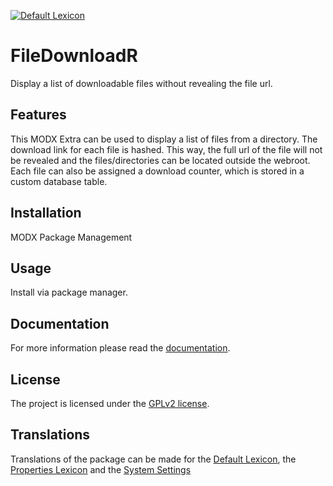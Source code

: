 [![Default Lexicon](https://hosted.weblate.org/widgets/modx-extras/-/modx-filedownloadr-standard/svg-badge.svg)](https://hosted.weblate.org/projects/modx-extras/modx-filedownloadr-standard/)

# FileDownloadR

Display a list of downloadable files without revealing the file url.

## Features

This MODX Extra can be used to display a list of files from a directory. The
download link for each file is hashed. This way, the full url of the file will
not be revealed and the files/directories can be located outside the webroot.
Each file can also be assigned a download counter, which is stored in a custom
database table.


## Installation

MODX Package Management

## Usage

Install via package manager.

## Documentation

For more information please read the [documentation](https://jako.github.io/FileDownloadR/).

## License

The project is licensed under the [GPLv2 license](https://github.com/Jako/FileDownloadR/blob/master/core/components/filedownloadr/docs/license.md).

## Translations

Translations of the package can be made for the [Default Lexicon](https://hosted.weblate.org/projects/modx-extras/modx-filedownloadr-standard/), the [Properties Lexicon](https://hosted.weblate.org/projects/modx-extras/modx-filedownloadr-properties/) and the [System Settings](https://hosted.weblate.org/projects/modx-extras/modx-filedownloadr-system-settings/)
